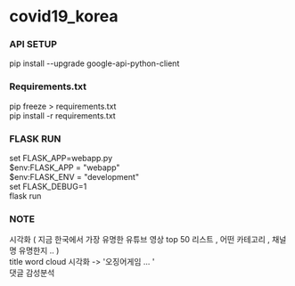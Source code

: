 # covid19_korea
### API SETUP
pip install --upgrade google-api-python-client

### Requirements.txt
pip freeze > requirements.txt <br/>
pip install -r requirements.txt 

### FLASK RUN
set FLASK_APP=webapp.py <br/>
$env:FLASK_APP = "webapp" <br/>
$env:FLASK_ENV = "development" <br/>
set FLASK_DEBUG=1 <br/>
flask run <br/>

### NOTE
시각화 ( 지금 한국에서 가장 유명한 유튜브 영상 top 50 리스트 , 어떤 카테고리 , 채널명 유명한지 .. ) <br/>
title word cloud 시각화 -> '오징어게임 ... ' <br/>
댓글 감성분석 <br/>